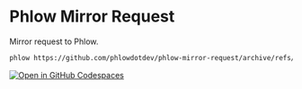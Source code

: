 # Phlow Mirror Request 

Mirror request to Phlow.

```bash
phlow https://github.com/phlowdotdev/phlow-mirror-request/archive/refs/heads/main.zip
```

[![Open in GitHub Codespaces](https://github.com/codespaces/badge.svg)](https://github.com/codespaces/new?repo=phlowdotdev/phlow-mirror-request)
